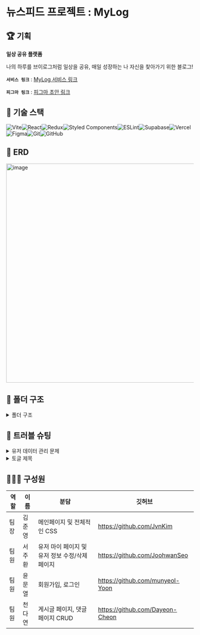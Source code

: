 # 뉴스피드 프로젝트 : MyLog

## 🏆 기획

**일상 공유 플랫폼**

나의 하루를 브이로그처럼 일상을 공유, 매일 성장하는 나 자신을 찾아가기 위한 블로그!

**`서비스 링크`** : [MyLog 서비스 링크]()

**`피그마 링크`** : [피그마 초안 링크](https://www.figma.com/design/hkMDJN7Q3YyZA6LZ7ryMb5/B8-TEAM?node-id=0-1&t=X8gfbZkxEIkUTb3s-1)

## 🍳 기술 스택

![Vite](https://img.shields.io/badge/vite-%23646CFF.svg?style=for-the-badge&logo=vite&logoColor=white)![React](https://img.shields.io/badge/react-%2320232a.svg?style=for-the-badge&logo=react&logoColor=%2361DAFB)![Redux](https://img.shields.io/badge/redux-%23593d88.svg?style=for-the-badge&logo=redux&logoColor=white)![Styled Components](https://img.shields.io/badge/styled--components-DB7093?style=for-the-badge&logo=styled-components&logoColor=white)![ESLint](https://img.shields.io/badge/ESLint-4B3263?style=for-the-badge&logo=eslint&logoColor=white)![Supabase](https://img.shields.io/badge/Supabase-3ECF8E?style=for-the-badge&logo=supabase&logoColor=white)![Vercel](https://img.shields.io/badge/vercel-%23000000.svg?style=for-the-badge&logo=vercel&logoColor=white)![Figma](https://img.shields.io/badge/figma-%23F24E1E.svg?style=for-the-badge&logo=figma&logoColor=white)![Git](https://img.shields.io/badge/git-%23F05033.svg?style=for-the-badge&logo=git&logoColor=white)![GitHub](https://img.shields.io/badge/github-%23121011.svg?style=for-the-badge&logo=github&logoColor=white)

## 📘 ERD

<img width="589" alt="image" src="https://github.com/Ileriayo/markdown-badges/assets/50113066/d3fd2763-43d7-4da6-b107-463f8ccec447">

## 📂 폴더 구조

<details>
<summary>폴더 구조</summary>
<br>

```

📦 MyLog
├── 📜 README.md
├── 📜 index.html
├── 📜 package.json
├── 📂 public
│   └── 📜 vite.svg
├── 📂 src
│   ├── 📜 App.jsx
│   ├── 📂 api
│   │   └── 📜 authApi.js
│   ├── 📂 assets
│   │   ├── 📜 MyLogLogo_1.svg
│   │   ├── 📜 MyLogLogo_blue_bold.png
│   │   └── 📜 No_image_available.png
│   ├── 📂 components
│   │   ├── 📂 AuthStatus
│   │   │   └── 📜 AuthStatus.jsx
│   │   ├── 📂 Common
│   │   │   ├── 📜 Button.jsx
│   │   │   ├── 📜 Input.jsx
│   │   │   └── 📜 LoadingBar.jsx
│   │   ├── 📂 DetailPage
│   │   │   ├── 📜 ArticleDisplay.jsx
│   │   │   ├── 📜 CommentDisplay.jsx
│   │   │   └── 📜 CommentInput.jsx
│   │   ├── 📂 LoginComponents
│   │   │   ├── 📜 LoginForm.jsx
│   │   │   └── 📜 SocialSection.jsx
│   │   ├── 📂 MainPage
│   │   │   ├── 📜 Articles.jsx
│   │   │   ├── 📜 Header.jsx
│   │   │   └── 📜 Search.jsx
│   │   ├── 📂 MyPage
│   │   │   └── 📜 UserProfile.jsx
│   │   ├── 📂 RegisterComponents
│   │   │   └── 📜 RegisterForm.jsx
│   │   └── 📂 SubmitPage
│   │       ├── 📜 ArticleCreateForm.jsx
│   │       └── 📜 ArticleUpdateForm.jsx
│   ├── 📂 hooks
│   │   └── 📜 useInput.jsx
│   ├── 📂 icons
│   │   ├── 📜 DiscordIcon.jsx
│   │   ├── 📜 GithubIcon.jsx
│   │   ├── 📜 GoogleIcon.jsx
│   │   ├── 📜 KaKaoIcon.jsx
│   │   └── 📜 SlackIcon.jsx
│   ├── 📜 main.jsx
│   ├── 📂 pages
│   │   ├── 📂 DetailPage
│   │   │   └── 📜 DetailPage.jsx
│   │   ├── 📂 EditProfilePage
│   │   │   └── 📜 EditProfile.jsx
│   │   ├── 📂 ErrorPage
│   │   │   └── 📜 NotFoundPage.jsx
│   │   ├── 📂 LoadingPage
│   │   │   └── 📜 LoadingPage.jsx
│   │   ├── 📂 LoginPage
│   │   │   └── 📜 LoginPage.jsx
│   │   ├── 📂 MainPage
│   │   │   └── 📜 MainPage.jsx
│   │   ├── 📂 MyPage
│   │   │   └── 📜 MyPage.jsx
│   │   ├── 📂 RegisterPage
│   │   │   └── 📜 RegisterPage.jsx
│   │   └── 📂 SubmitPage
│   │       ├── 📜 ArticleCreatePage.jsx
│   │       └── 📜 ArticleUpdatePage.jsx
│   ├── 📂 redux
│   │   ├── 📂 slices
│   │   │   ├── 📜 authSlice.js
│   │   │   └── 📜 userProfileSlice.js
│   │   └── 📜 store.js
│   ├── 📂 shared
│   │   └── 📜 Router.jsx
│   ├── 📂 styles
│   │   ├── 📂 Common
│   │   │   ├── 📜 ButtonStyle.js
│   │   │   ├── 📜 InputStyle.js
│   │   │   └── 📜 LoadingBarStyle.js
│   │   ├── 📂 Detail
│   │   │   ├── 📜 CommentDisplayStyle.js
│   │   │   ├── 📜 CommentStyle.js
│   │   │   ├── 📜 DetailEditStyle.js
│   │   │   └── 📜 DetailStyle.js
│   │   ├── 📂 ErrorPage
│   │   │   └── 📜 NotFoundPageStyle.js
│   │   ├── 📂 GlobalStyle
│   │   │   ├── 📜 AppStyle.js
│   │   │   ├── 📜 GlobalStyle.js
│   │   │   └── 📜 Theme.js
│   │   ├── 📂 LoginComponents
│   │   │   ├── 📜 LoginStyle.js
│   │   │   └── 📜 SocialLoginStyle.js
│   │   ├── 📂 MainPage
│   │   │   ├── 📜 HeaderStyle.js
│   │   │   └── 📜 MainStyle.js
│   │   ├── 📂 ProfilePage
│   │   │   ├── 📜 ProfileEditPageStyle.js
│   │   │   └── 📜 ProfilePageStyle.js
│   │   ├── 📂 Register
│   │   │   └── 📜 RegisterStyle.js
│   │   └── 📂 WriteStyle
│   │       └── 📜 WriteStyle.js
│   ├── 📂 supabase
│   │   └── 📜 supabase.js
│   └── 📂 utils
│       ├── 📂 common
│       │   └── 📜 scrollToTop.js
│       └── 📂 validators
│           ├── 📜 index.js
│           ├── 📜 validateCheckDuplicate.js
│           ├── 📜 validateDateFormat.js
│           ├── 📜 validateEmailFormat.js
│           ├── 📜 validateLength.js
│           ├── 📜 validateNameLength.js
│           ├── 📜 validatePasswordFormat.js
│           └── 📜 validatePasswordMatch.js
├── 📜 vite.config.js
└── 📜 yarn.lock

```

</details>

## 🧨 트러블 슈팅

<details>
<summary>유저 데이터 관리 문제</summary>
<br>

**`문제`** 유저 데이터 관리 문제
**`해결`** supabase 는 authenticate 의 user 의 저장소를 손쉽게 만들어주어 관리할 수 있게 해줌. 하지만 따로 유저 테이블을 만들어 관리가 필요했음. -> 관계를 설정하고 옵션을 CASCADE 로 설정해 유저가 탈퇴한다면 해당 유저가 만든 게시글과 댓글을 삭제하고 싶었음.
두가지 저장소에 대한 관리를 모두 진행하였고 이에 따라 유저가 소셜로그인을 했는지 로컬로그인을 했는지에 관한 데이터 불일치 문제가 발생함.

`step1` 소셜로그인이 발생했을때 유저테이블의 컬럼을 업데이트 하는 방식

- `failed` : 소셜로그인 진행시 페이지가 리다이렉트 되기 때문에 이 방법으로 진행하기 어려웠음

`step2` 로딩 페이지를 만듦. 소셜로그인이 진행된 후 리다이렉트를 로딩 페이지로 주어 이때 로그인 정보를 업데이트

- `solve` : 데이터를 일치시켰고, 이에 따라 유저정보를 더욱 정확히 파악할 수 있었음, 추후 토큰 블랙리스트를 통한 관리나 세션 관리도 가능해짐

</details>

<details>
<summary>토글 제목</summary>
<br>

**`문제`**
무슨무슨문제
**`해결`**
무슨무슨해결

</details>

## 👨‍👩‍👧 구성원

| 역할 | 이름   | 분담                                           | 깃허브                          |
| ---- | ------ | ---------------------------------------------- | ------------------------------- |
| 팀장 | 김준영 | 메인페이지 및 전체적인 CSS                     | https://github.com/JvnKim       |
| 팀원 | 서주환 | 유저 마이 페이지 및 유저 정보 수정/삭제 페이지 | https://github.com/JoohwanSeo   |
| 팀원 | 윤문열 | 회원가입, 로그인                               | https://github.com/munyeol-Yoon |
| 팀원 | 천다연 | 게시글 페이지, 댓글 페이지 CRUD                | https://github.com/Dayeon-Cheon |
